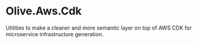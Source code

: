 # Olive.Aws.Cdk
Utilities to make a cleaner and more semantic layer on top of AWS CDK for microservice infrastructure generation.

